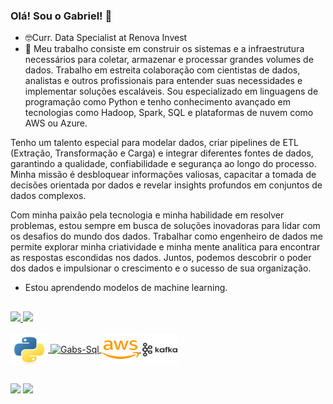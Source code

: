 ### Olá! Sou o Gabriel! 👋

- 🤓Curr. Data Specialist at Renova Invest
- 🌱 Meu trabalho consiste em construir os sistemas e a infraestrutura necessários para coletar, armazenar e processar grandes volumes de dados. Trabalho em estreita colaboração com cientistas de dados, analistas e outros profissionais para entender suas necessidades e implementar soluções escaláveis. Sou especializado em linguagens de programação como Python e tenho conhecimento avançado em tecnologias como Hadoop, Spark, SQL e plataformas de nuvem como AWS ou Azure.

Tenho um talento especial para modelar dados, criar pipelines de ETL (Extração, Transformação e Carga) e integrar diferentes fontes de dados, garantindo a qualidade, confiabilidade e segurança ao longo do processo. Minha missão é desbloquear informações valiosas, capacitar a tomada de decisões orientada por dados e revelar insights profundos em conjuntos de dados complexos.

Com minha paixão pela tecnologia e minha habilidade em resolver problemas, estou sempre em busca de soluções inovadoras para lidar com os desafios do mundo dos dados. Trabalhar como engenheiro de dados me permite explorar minha criatividade e minha mente analítica para encontrar as respostas escondidas nos dados. Juntos, podemos descobrir o poder dos dados e impulsionar o crescimento e o sucesso de sua organização.
-  Estou aprendendo modelos de machine learning.

##
 <div>
  <a href="https://github.com/gscarin">
  <img height="160em" src="https://github-readme-stats.vercel.app/api?username=gscarin&show_icons=true&theme=dracula&include_all_commits=true&count_private=true"/>
  <img height="160em" src="https://github-readme-stats.vercel.app/api/top-langs/?username=gscarin&layout=compact&langs_count=7&theme=dracula"/>
</div>
  
<div style="display: inline_block"><br>
  <img align="center" alt="Gabs-Python" height="50" width="60" src="https://raw.githubusercontent.com/devicons/devicon/master/icons/python/python-original.svg">
  <img align="center" alt="Gabs-Sql" height="50" width="60" src="thttps://github.com/devicons/devicon/blob/master/icons/postgresql/postgresql-plain-wordmark.svg">
  <img align="center" alt="Gabs-AWS" height="50" width="60" src= "https://github.com/devicons/devicon/blob/master/icons/amazonwebservices/amazonwebservices-plain-wordmark.svg">
 <img align="center" alt="Gabs-apache" height="50" width="60" src= "https://github.com/devicons/devicon/blob/master/icons/apachekafka/apachekafka-original-wordmark.svg">
</div>
  
  ##
  
<div>
  <a href = "mailto:gascarin@gmail.com"><img src="https://img.shields.io/badge/-Gmail-%23333?style=for-the-badge&logo=gmail&logoColor=white" target="_blank"></a>
  <a href="https://www.linkedin.com/in/gascarin/" target="_blank"><img src="https://img.shields.io/badge/-LinkedIn-%230077B5?style=for-the-badge&logo=linkedin&logoColor=white" target="_blank"></a> 
</div>
